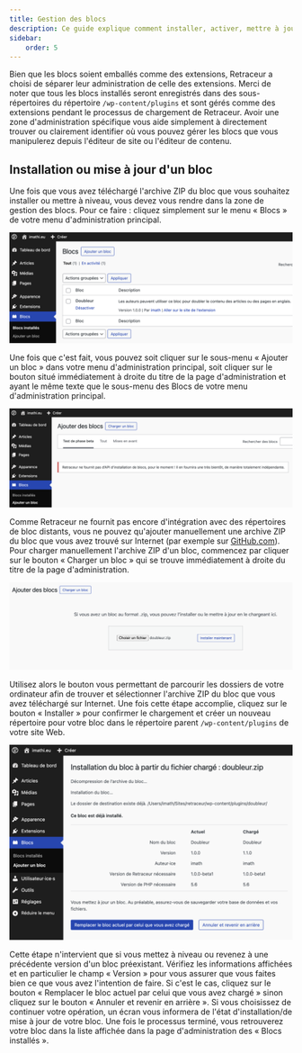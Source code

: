 ```yaml
---
title: Gestion des blocs
description: Ce guide explique comment installer, activer, mettre à jour, désactiver et supprimer des blocs Retraceur.
sidebar:
    order: 5
---
```


Bien que les blocs soient emballés comme des extensions, Retraceur a choisi de séparer leur administration de celle des extensions. Merci de noter que tous les blocs installés seront enregistrés dans des sous-répertoires du répertoire `/wp-content/plugins` et sont gérés comme des extensions pendant le processus de chargement de Retraceur. Avoir une zone d'administration spécifique vous aide simplement à directement trouver ou clairement identifier où vous pouvez gérer les blocs que vous manipulerez depuis l'éditeur de site ou l'éditeur de contenu.

## Installation ou mise à jour d'un bloc

Une fois que vous avez téléchargé l'archive ZIP du bloc que vous souhaitez installer ou mettre à niveau, vous devez vous rendre dans la zone de gestion des blocs. Pour ce faire : cliquez simplement sur le menu « Blocs » de votre menu d'administration principal.

![Gestion des blocs](../../../../assets/images/gerer-blocs-fr-001.png)

Une fois que c'est fait, vous pouvez soit cliquer sur le sous-menu « Ajouter un bloc » dans votre menu d'administration principal, soit cliquer sur le bouton situé immédiatement à droite du titre de la page d'administration et ayant le même texte que le sous-menu des Blocs de votre menu d'administration principal.

![Ajouter un bloc](../../../../assets/images/gerer-blocs-fr-002.png)

Comme Retraceur ne fournit pas encore d'intégration avec des répertoires de bloc distants, vous ne pouvez qu'ajouter manuellement une archive ZIP du bloc que vous avez trouvé sur Internet (par exemple sur [GitHub.com](https://github.com/topics/retraceur-block)). Pour charger manuellement l'archive ZIP d'un bloc, commencez par cliquer sur le bouton « Charger un bloc » qui se trouve immédiatement à droite du titre de la page d'administration.

![Charger un bloc](../../../../assets/images/gerer-blocs-fr-003.png)

Utilisez alors le bouton vous permettant de parcourir les dossiers de votre ordinateur afin de trouver et sélectionner l'archive ZIP du bloc que vous avez téléchargé sur Internet. Une fois cette étape accomplie, cliquez sur le bouton « Installer » pour confirmer le chargement et créer un nouveau répertoire pour votre bloc dans le répertoire parent `/wp-content/plugins` de votre site Web.

![Mettre à jour un bloc](../../../../assets/images/gerer-blocs-fr-004.png)

Cette étape n'intervient que si vous mettez à niveau ou revenez à une précédente version d'un bloc préexistant. Vérifiez les informations affichées et en particulier le champ « Version » pour vous assurer que vous faites bien ce que vous avez l'intention de faire. Si c'est le cas, cliquez sur le bouton « Remplacer le bloc actuel par celui que vous avez chargé » sinon cliquez sur le bouton « Annuler et revenir en arrière ». Si vous choisissez de continuer votre opération, un écran vous informera de l'état d'installation/de mise à jour de votre bloc. Une fois le processus terminé, vous retrouverez votre bloc dans la liste affichée dans la page d'administration des « Blocs installés ».